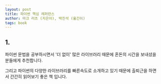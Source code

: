 ```yaml
---
layout: post
title: 파이썬 핵심 레퍼런스
author: 마크 러츠 (지은이), 박진석 (옮긴이)
tags: book
---
```


## 1.

파이썬 문법을 공부하시면서 '더 없이' 많은 라이브러리 때문에 혼돈의 시간을 보내셨을 분들에게 추천합니다.

그리고 파이썬의 다양한 라이브러리를 빠른속도로 소개하고 있기 때문에 출퇴근을 하면서 간간히 읽어보기 좋은 책 입니다.